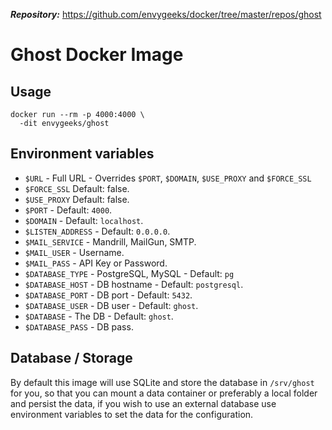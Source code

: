 ***Repository:*** https://github.com/envygeeks/docker/tree/master/repos/ghost
# Ghost Docker Image
## Usage

```
docker run --rm -p 4000:4000 \
  -dit envygeeks/ghost
```

## Environment variables

* `$URL` - Full URL - Overrides `$PORT`, `$DOMAIN`, `$USE_PROXY` and `$FORCE_SSL`
* `$FORCE_SSL` Default: false.
* `$USE_PROXY` Default: false.
* `$PORT` - Default: `4000`.
* `$DOMAIN` - Default: `localhost`.
* `$LISTEN_ADDRESS` - Default: `0.0.0.0`.
* `$MAIL_SERVICE` - Mandrill, MailGun, SMTP.
* `$MAIL_USER` - Username.
* `$MAIL_PASS` - API Key or Password.
* `$DATABASE_TYPE` - PostgreSQL, MySQL - Default: `pg`
* `$DATABASE_HOST` - DB hostname - Default: `postgresql`.
* `$DATABASE_PORT` - DB port - Default: `5432`.
* `$DATABASE_USER` - DB user - Default: `ghost`.
* `$DATABASE` - The DB - Default: `ghost`.
* `$DATABASE_PASS` - DB pass.

## Database / Storage

By default this image will use SQLite and store the database in `/srv/ghost` for you, so that you can mount a data container or preferably a local folder and persist the data, if you wish to use an external database use environment variables to set the data for the configuration.
